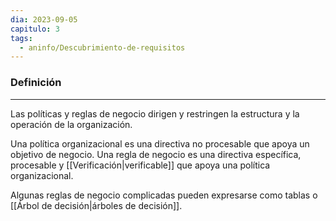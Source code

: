 ```yaml
---
dia: 2023-09-05
capitulo: 3
tags:
  - aninfo/Descubrimiento-de-requisitos
---
```

### Definición
---
Las políticas y reglas de negocio dirigen y restringen la estructura y la operación de la organización.

Una política organizacional es una directiva no procesable que apoya un objetivo de negocio. Una regla de negocio es una directiva específica, procesable y [[Verificación|verificable]] que apoya una política organizacional.

Algunas reglas de negocio complicadas pueden expresarse como tablas o [[Árbol de decisión|árboles de decisión]].